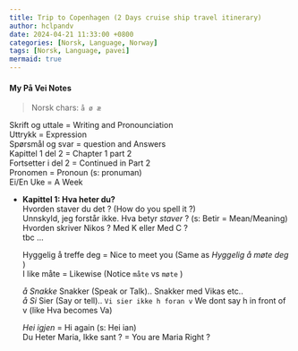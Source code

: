 ```yaml
---
title: Trip to Copenhagen (2 Days cruise ship travel itinerary)
author: hclpandv
date: 2024-04-21 11:33:00 +0800
categories: [Norsk, Language, Norway]
tags: [Norsk, Language, pavei]
mermaid: true
---
```


<link rel="stylesheet" href="https://cdnjs.cloudflare.com/ajax/libs/font-awesome/6.0.0-beta3/css/all.min.css">

#### My På Vei Notes

>Norsk chars:  `å ø æ`

Skrift og uttale = Writing and Pronounciation  
Uttrykk = Expression  
Spørsmål og svar = question and Answers  
Kapittel 1 del 2 = Chapter 1 part 2  
Fortsetter i del 2 = Continued in Part 2  
Pronomen = Pronoun (s: pronuman)  
Ei/En Uke = A Week  

- **Kapittel 1: Hva heter du?**  
  Hvorden staver du det ? (How do you spell it ?)  
  Unnskyld, jeg forstår ikke. Hva betyr *staver* ? (s: Betir = Mean/Meaning)  
  Hvorden skriver Nikos ? Med K eller Med C ?  
  tbc ...
    
  Hyggelig å treffe deg = Nice to meet you (Same as *Hyggelig å møte deg* )  
  I like måte = Likewise (Notice `måte` vs `møte` )

  *å Snakke* Snakker (Speak or Talk).. Snakker med Vikas etc..  
  *å Si* Sier (Say or tell).. `Vi sier ikke h foran v` We dont say h in front of v (like Hva becomes Va)

  *Hei igjen*  <i class="fas fa-volume-up" onclick="speakText('Hei igjen')"></i> = Hi again (s: Hei ian)  
  Du Heter Maria, Ikke sant ? = You are Maria Right ?



  
